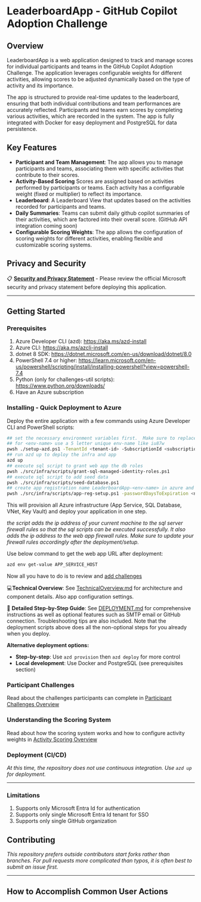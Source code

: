 <!--=========================README TEMPLATE INSTRUCTIONS=============================

- ADDITIONAL EXTERNAL TEMPLATE INSTRUCTIONS:
  -  https://aka.ms/StartRight/README-Template/Instructions

==================================================================================-->


<!---------------------[  Description  ]------------------<recommended> section below------------------>

# LeaderboardApp - GitHub Copilot Adoption Challenge
## Overview
LeaderboardApp is a web application designed to track and manage scores for individual participants and teams in the GitHub Copilot Adoption Challenge. The application leverages configurable weights for different activities, allowing scores to be adjusted dynamically based on the type of activity and its importance.

The app is structured to provide real-time updates to the leaderboard, ensuring that both individual contributions and team performances are accurately reflected. Participants and teams earn scores by completing various activities, which are recorded in the system. The app is fully integrated with Docker for easy deployment and PostgreSQL for data persistence.

## Key Features
* **Participant and Team Management**: The app allows you to manage participants and teams, associating them with specific activities that contribute to their scores.
* **Activity-Based Scoring** Scores are assigned based on activities performed by participants or teams. Each activity has a configurable weight (fixed or multiplier) to reflect its importance.
* **Leaderboard**: A Leaderboard View that updates based on the activities recorded for participants and teams.
* **Daily Summaries**: Teams can submit daily github copilot summaries of their activities, which are factored into their overall score. (GitHub API integration coming soon)
* **Configurable Scoring Weights**: The app allows the configuration of scoring weights for different activities, enabling flexible and customizable scoring systems.

## Privacy and Security

📋 **[Security and Privacy Statement](./PRIVACY-STATEMENT.md)** - Please review the official Microsoft security and privacy statement before deploying this application.

-----------------------------------------------------------------


<!-----------------------[  Getting Started  ]--------------<recommended> section below------------------>
## Getting Started

<!-- 
INSTRUCTIONS:
  - Write instructions such that any new user can get the project up & running on their machine.
  - This section has subsections described further down of "Prerequisites", "Installing", and "Deployment". 

How to Evaluate & Examples:
  - https://aka.ms/StartRight/README-Template/Instructions#getting-started
-->


<!-----------------------[ Prerequisites  ]-----------------<optional> section below--------------------->
### Prerequisites

<!--------------------------------------------------------
INSTRUCTIONS:
- Describe what things a new user needs to install in order to install and use the repository. 

How to Evaluate & Examples:
  - https://aka.ms/StartRight/README-Template/Instructions#prerequisites
---------------------------------------------------------->

<!---- [TODO]  CONTENT GOES BELOW ------->
1. Azure Developer CLI (azd): https://aka.ms/azd-install
1. Azure CLI: https://aka.ms/azcli-install  
1. dotnet 8 SDK: https://dotnet.microsoft.com/en-us/download/dotnet/8.0
1. PowerShell 7.4 or higher: https://learn.microsoft.com/en-us/powershell/scripting/install/installing-powershell?view=powershell-7.4
1. Python (only for challenges-util scripts): https://www.python.org/downloads/
1. Have an Azure subscription

<!-- For local container development, you will also need:
* [Docker or orchestration engine like Kubernetes to run the LeaderboardApp container](https://www.docker.com/)
* [PostgresSQL running as a container](https://hub.docker.com/_/postgres) -->
<!------====-- CONTENT GOES ABOVE ------->


<!-----------------------[  Installing  ]-------------------<optional> section below------------------>
### Installing - Quick Deployment to Azure

<!--
INSTRUCTIONS:
- A step by step series of examples that tell you how to get a development environment and your code running. 
- Best practice is to include examples that can be copy and pasted directly from the README into a terminal.

How to Evaluate & Examples:
  - https://aka.ms/StartRight/README-Template/Instructions#installing

<!---- [TODO]  CONTENT GOES BELOW ------->
Deploy the entire application with a few commands using Azure Developer CLI and PowerShell scripts:

```bash
## set the necessary environment variables first.  Make sure to replace the placeholders with your actual values.
## for <env-name> use a 5 letter unique env-name like iu87w
pwsh ./setup-azd.ps1 -TenantId <tenant-id> -SubscriptionId <subscription-id> -Location <azure-region> -EnvironmentName <env-name>
## run azd up to deploy the infra and app
azd up
## execute sql script to grant web app the db roles
pwsh ./src/infra/scripts/grant-sql-managed-identity-roles.ps1 
## execute sql script to add seed data
pwsh ./src/infra/scripts/seed-database.ps1
## create app registration name LeaderboardApp-<env-name> in azure and update web app settings
pwsh ./src/infra/scripts/app-reg-setup.ps1 -passwordDaysToExpiration <number of days before password expires>

```

This will provision all Azure infrastructure (App Service, SQL Database, VNet, Key Vault) and deploy your application in one step. 

_the script adds the ip address of your current machine to the sql server firewall rules so that the sql scripts can be executed successfully.  It also adds the ip address to the web app firewall rules.  Make sure to update your firewall rules accordingly after the deployment/setup._

Use below command to get the web app URL after deployment:
```bash
azd env get-value APP_SERVICE_HOST
```

Now all you have to do is to review and [add challenges](./DEPLOYMENT.md#initialize-sample-challenges-optional)

💻**Technical Overview**: See [TechnicalOverview.md](./TechnicalOverview.md) for architecture and component details.  Also app configuration settings.

📖 **Detailed Step-by-Step Guide**: See [DEPLOYMENT.md](./DEPLOYMENT.md) for comprehensive instructions as well as optional features such as SMTP email or GitHub connection.  Troubleshooting tips are also included.  Note that the deployment scripts above does all the non-optional steps for you already when you deploy.



**Alternative deployment options:**
- **Step-by-step**: Use `azd provision` then `azd deploy` for more control
- **Local development**: Use Docker and PostgreSQL (see prerequisites section)
<!------====-- CONTENT GOES ABOVE ------->

### Participant Challenges
Read about the challenges participants can complete in
[Participant Challenges Overview](./DEPLOYMENT.md#initialize-sample-challenges-optional)

### Understanding the Scoring System

Read about how the scoring system works and how to configure activity weights in
[Activity Scoring Overview](./DEPLOYMENT.md#understanding-the-scoring-system)




<!-----------------------[  Deployment (CI/CD)  ]-----------<optional> section below--------------------->
### Deployment (CI/CD)

<!-- 
INSTRUCTIONS:
- Describe how to deploy if applicable. Deployment includes website deployment, packages, or artifacts.
- Avoid potential new contributor frustrations by making it easy to know about all compliance and continuous integration 
    that will be run before pull request approval.
- NOTE: Setting up an Azure DevOps pipeline gets you all 1ES compliance and build tooling such as component governance. 
  - More info: https://aka.ms/StartRight/README-Template/integrate-ado

How to Evaluate & Examples:
  - https://aka.ms/StartRight/README-Template/Instructions#deployment-and-continuous-integration
-->

<!---- [TODO]  CONTENT GOES BELOW ------->
_At this time, the repository does not use continuous integration. Use `azd up` for deployment._
<!------====-- CONTENT GOES ABOVE ------->


<!-----------------------[  Versioning and Changelog  ]-----<optional> section below--------------------->

<!-- ### Versioning and Changelog -->

<!-- 
INSTRUCTIONS:
- If there is any information on a changelog, history, versioning style, roadmap or any related content tied to the 
  history and/or future of your project, this is a section for it.

How to Evaluate & Examples:
  - https://aka.ms/StartRight/README-Template/Instructions#versioning-and-changelog
-->

<!---- [TODO]  CONTENT GOES BELOW ------->
<!-- We use [SemVer](https://aka.ms/StartRight/README-Template/semver) for versioning. -->
<!------====-- CONTENT GOES ABOVE ------->


-----------------------------------------------
<!-----------------------[  Limitations  ]----------------------<optional> section below----------------->


### Limitations 


<!-- 
INSTRUCTIONS:
- Use this section to make readers aware of any complications or limitations that they need to be made aware of.
  - State:
    - Export restrictions
    - If telemetry is collected
    - Dependencies with non-typical license requirements or limitations that need to not be missed. 
    - trademark limitations
 
How to Evaluate & Examples:
  - https://aka.ms/StartRight/README-Template/Instructions#limitations
-->

<!---- [TODO]  CONTENT GOES BELOW ------->
1. Supports only Microsoft Entra Id for authentication
1. Supports only single Microsoft Entra Id tenant for SSO
1. Supports only single GitHub organization
 

<!------====-- CONTENT GOES ABOVE ------->

<!-----------------------[  Contributing  ]-----------------<recommended> section below------------------>
## Contributing

<!--
INSTRUCTIONS: 
- Establish expectations and processes for existing & new developers to contribute to the repository.
  - Describe whether first step should be email, teams message, issue, or direct to pull request.
  - Express whether fork or branch preferred.
- CONTRIBUTING content Location:
  - You can tell users how to contribute in the README directly or link to a separate CONTRIBUTING.md file.
  - The README sections "Contacts" and "Reuse Expectations" can be seen as subsections to CONTRIBUTING.
  
How to Evaluate & Examples:
  - https://aka.ms/StartRight/README-Template/Instructions#contributing
-->

<!---- [TODO]  CONTENT GOES BELOW ------->
_This repository prefers outside contributors start forks rather than branches. For pull requests more complicated 
than typos, it is often best to submit an issue first._

<!------====-- CONTENT GOES ABOVE ------->




--------------------------------------------


<!-----------------------[  Links to Platform Policies  ]-------<recommended> section below-------------->
## How to Accomplish Common User Actions
<!-- 
INSTRUCTIONS: 
- This section links to information useful to any user of this repository new to internal GitHub policies & workflows.
-->

 <!-- If you have trouble doing something related to this repository, please keep in mind that the following actions require 
 using [GitHub inside Microsoft (GiM) tooling](https://aka.ms/gim/docs) and not the normal GitHub visible user interface!
- [Switching between EMU GitHub and normal GitHub without logging out and back in constantly](https://aka.ms/StartRight/README-Template/maintainingMultipleAccount)
- [Creating a repository](https://aka.ms/StartRight)
- [Changing repository visibility](https://aka.ms/StartRight/README-Template/policies/jit) 
- [Gaining repository permissions, access, and roles](https://aka.ms/StartRight/README-TEmplates/gim/policies/access)
- [Enabling easy access to your low sensitivity and widely applicable repository by setting it to Internal Visibility and having any FTE who wants to see it join the 1ES Enterprise Visibility MyAccess Group](https://aka.ms/StartRight/README-Template/gim/innersource-access)
- [Migrating repositories](https://aka.ms/StartRight/README-Template/troubleshoot/migration)
- [Setting branch protection](https://aka.ms/StartRight/README-Template/gim/policies/branch-protection)
- [Setting up GitHubActions](https://aka.ms/StartRight/README-Template/policies/actions)
- [and other actions](https://aka.ms/StartRight/README-Template/gim/policies)

This README started as a template provided as part of the 
[StartRight](https://aka.ms/gim/docs/startright) tool that is used to create new repositories safely. Feedback on the
[README template](https://aka.ms/StartRight/README-Template) used in this repository is requested as an issue.  -->

<!-- version: 2023-04-07 [Do not delete this line, it is used for analytics that drive template improvements] -->
